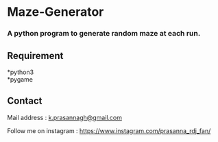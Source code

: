 # Maze-Generator

### A python program to generate random maze at each run.

## Requirement

*python3<br>
*pygame

## Contact 

Mail address : k.prasannagh@gmail.com

Follow me on instagram : https://www.instagram.com/prasanna_rdj_fan/
